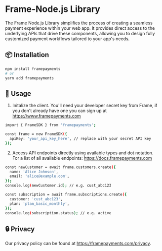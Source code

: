 # Frame-Node.js Library
The Frame Node.js Library simplifies the process of creating a seamless payment experience within your web app. It provides direct access to the underlying APIs that drive these components, allowing you to design fully customized payment workflows tailored to your app's needs.

## 📦 Installation

```bash
npm install framepayments
# or
yarn add framepayments
```

## 🤖 Usage

1. Initalize the client. You'll need your developer secret key from Frame, if you don't already have one you can sign up at https://www.framepayments.com
```bash
import { FrameSDK } from 'framepayments';

const frame = new FrameSDK({
  apiKey: 'your_api_key_here', // replace with your secret API key
});
```

2. Access API endpoints directly using available types and dot notation. For a list of all available endpoints: https://docs.framepayments.com
```bash
const newCustomer = await frame.customers.create({
  name: 'Alice Johnson',
  email: 'alice@example.com',
});
console.log(newCustomer.id); // e.g. cust_abc123
```

```bash
const subscription = await frame.subscriptions.create({
  customer: 'cust_abc123',
  plan: 'plan_basic_monthly',
});
console.log(subscription.status); // e.g. active
```

## 🔒 Privacy 

Our privacy policy can be found at https://framepayments.com/privacy.
